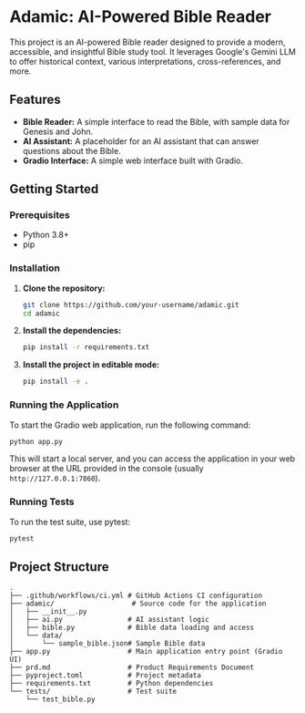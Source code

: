 # Adamic: AI-Powered Bible Reader

This project is an AI-powered Bible reader designed to provide a modern, accessible, and insightful Bible study tool. It leverages Google's Gemini LLM to offer historical context, various interpretations, cross-references, and more.

## Features

*   **Bible Reader:** A simple interface to read the Bible, with sample data for Genesis and John.
*   **AI Assistant:** A placeholder for an AI assistant that can answer questions about the Bible.
*   **Gradio Interface:** A simple web interface built with Gradio.

## Getting Started

### Prerequisites

*   Python 3.8+
*   pip

### Installation

1.  **Clone the repository:**
    ```bash
    git clone https://github.com/your-username/adamic.git
    cd adamic
    ```

2.  **Install the dependencies:**
    ```bash
    pip install -r requirements.txt
    ```

3.  **Install the project in editable mode:**
    ```bash
    pip install -e .
    ```

### Running the Application

To start the Gradio web application, run the following command:

```bash
python app.py
```

This will start a local server, and you can access the application in your web browser at the URL provided in the console (usually `http://127.0.0.1:7860`).

### Running Tests

To run the test suite, use pytest:

```bash
pytest
```

## Project Structure

```
.
├── .github/workflows/ci.yml # GitHub Actions CI configuration
├── adamic/                   # Source code for the application
│   ├── __init__.py
│   ├── ai.py                # AI assistant logic
│   ├── bible.py             # Bible data loading and access
│   └── data/
│       └── sample_bible.json# Sample Bible data
├── app.py                   # Main application entry point (Gradio UI)
├── prd.md                   # Product Requirements Document
├── pyproject.toml           # Project metadata
├── requirements.txt         # Python dependencies
└── tests/                   # Test suite
    └── test_bible.py
```
